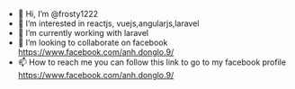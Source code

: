 - 👋 Hi, I’m @frosty1222
- 👀 I’m interested in reactjs, vuejs,angularjs,laravel
- 🌱 I’m currently working with laravel
- 💞️ I’m looking to collaborate on facebook https://www.facebook.com/anh.donglo.9/
- 📫 How to reach me you can follow this link to go to my facebook profile https://www.facebook.com/anh.donglo.9/

<!---
frosty1222/frosty1222 is a ✨ special ✨ repository because its `README.md` (this file) appears on your GitHub profile.
You can click the Preview link to take a look at your changes.
--->
